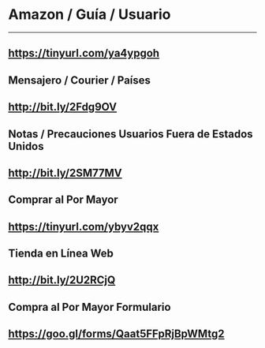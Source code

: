 # Amazon / Guía / Usuario
____________________________
https://tinyurl.com/ya4ypgoh
---------------
Mensajero / Courier / Países
---------------
http://bit.ly/2Fdg9OV
---------------
Notas / Precauciones Usuarios Fuera de Estados Unidos
---------------
http://bit.ly/2SM77MV
---------------
Comprar al Por Mayor
---------------
https://tinyurl.com/ybyv2qqx
---------------
Tienda en Línea Web
---------------
http://bit.ly/2U2RCjQ
---------------
Compra al Por Mayor Formulario
---------------
https://goo.gl/forms/Qaat5FFpRjBpWMtg2
---------------
